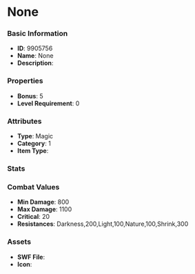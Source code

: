 # None



### Basic Information

- **ID**: 9905756
- **Name**: None
- **Description**: 

### Properties

- **Bonus**: 5
- **Level Requirement**: 0

### Attributes

- **Type**: Magic
- **Category**: 1
- **Item Type**: 

### Stats


### Combat Values

- **Min Damage**: 800
- **Max Damage**: 1100
- **Critical**: 20
- **Resistances**: Darkness,200,Light,100,Nature,100,Shrink,300

### Assets

- **SWF File**: 
- **Icon**: 

